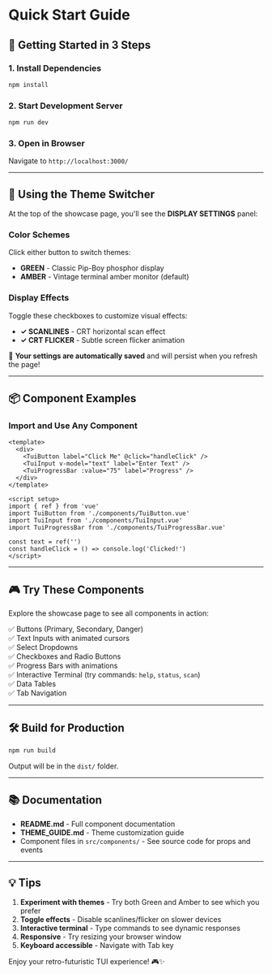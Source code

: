 # Quick Start Guide

## 🚀 Getting Started in 3 Steps

### 1. Install Dependencies
```bash
npm install
```

### 2. Start Development Server
```bash
npm run dev
```

### 3. Open in Browser
Navigate to `http://localhost:3000/`

---

## 🎨 Using the Theme Switcher

At the top of the showcase page, you'll see the **DISPLAY SETTINGS** panel:

### Color Schemes
Click either button to switch themes:
- **GREEN** - Classic Pip-Boy phosphor display
- **AMBER** - Vintage terminal amber monitor (default)

### Display Effects
Toggle these checkboxes to customize visual effects:
- **✓ SCANLINES** - CRT horizontal scan effect
- **✓ CRT FLICKER** - Subtle screen flicker animation

💾 **Your settings are automatically saved** and will persist when you refresh the page!

---

## 📦 Component Examples

### Import and Use Any Component

```vue
<template>
  <div>
    <TuiButton label="Click Me" @click="handleClick" />
    <TuiInput v-model="text" label="Enter Text" />
    <TuiProgressBar :value="75" label="Progress" />
  </div>
</template>

<script setup>
import { ref } from 'vue'
import TuiButton from './components/TuiButton.vue'
import TuiInput from './components/TuiInput.vue'
import TuiProgressBar from './components/TuiProgressBar.vue'

const text = ref('')
const handleClick = () => console.log('Clicked!')
</script>
```

---

## 🎮 Try These Components

Explore the showcase page to see all components in action:

✅ Buttons (Primary, Secondary, Danger)  
✅ Text Inputs with animated cursors  
✅ Select Dropdowns  
✅ Checkboxes and Radio Buttons  
✅ Progress Bars with animations  
✅ Interactive Terminal (try commands: `help`, `status`, `scan`)  
✅ Data Tables  
✅ Tab Navigation  

---

## 🛠️ Build for Production

```bash
npm run build
```

Output will be in the `dist/` folder.

---

## 📚 Documentation

- **README.md** - Full component documentation
- **THEME_GUIDE.md** - Theme customization guide
- Component files in `src/components/` - See source code for props and events

---

## 💡 Tips

1. **Experiment with themes** - Try both Green and Amber to see which you prefer
2. **Toggle effects** - Disable scanlines/flicker on slower devices
3. **Interactive terminal** - Type commands to see dynamic responses
4. **Responsive** - Try resizing your browser window
5. **Keyboard accessible** - Navigate with Tab key

Enjoy your retro-futuristic TUI experience! 🎮✨
